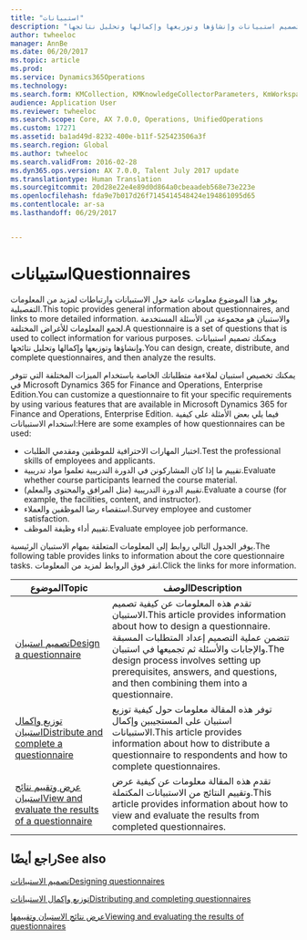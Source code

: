 ```yaml
---
title: "استبيانات"
description: "يوفر هذا الموضوع معلومات عامة حول الاستبيانات وارتباطات لمزيد من المعلومات التفصيلية. والاستبيان هو مجموعة من الأسئلة المستخدمة لجمع المعلومات للأغراض المختلفة. ويمكنك تصميم استبيانات وإنشاؤها وتوزيعها وإكمالها وتحليل نتائجها."
author: twheeloc
manager: AnnBe
ms.date: 06/20/2017
ms.topic: article
ms.prod: 
ms.service: Dynamics365Operations
ms.technology: 
ms.search.form: KMCollection, KMKnowledgeCollectorParameters, KmWorkspace
audience: Application User
ms.reviewer: twheeloc
ms.search.scope: Core, AX 7.0.0, Operations, UnifiedOperations
ms.custom: 17271
ms.assetid: ba1ad49d-8232-400e-b11f-525423506a3f
ms.search.region: Global
ms.author: twheeloc
ms.search.validFrom: 2016-02-28
ms.dyn365.ops.version: AX 7.0.0, Talent July 2017 update
ms.translationtype: Human Translation
ms.sourcegitcommit: 20d28e22e4e89d0d864a0cbeaadeb568e73e223e
ms.openlocfilehash: fda9e7b017d26f7145414548424e194861095d65
ms.contentlocale: ar-sa
ms.lasthandoff: 06/29/2017


---
```


# <a name="questionnaires"></a><span data-ttu-id="61697-105">استبيانات</span><span class="sxs-lookup"><span data-stu-id="61697-105">Questionnaires</span></span>

<span data-ttu-id="61697-106">يوفر هذا الموضوع معلومات عامة حول الاستبيانات وارتباطات لمزيد من المعلومات التفصيلية.</span><span class="sxs-lookup"><span data-stu-id="61697-106">This topic provides general information about questionnaires, and links to more detailed information.</span></span> <span data-ttu-id="61697-107">والاستبيان هو مجموعة من الأسئلة المستخدمة لجمع المعلومات للأغراض المختلفة.</span><span class="sxs-lookup"><span data-stu-id="61697-107">A questionnaire is a set of questions that is used to collect information for various purposes.</span></span> <span data-ttu-id="61697-108">ويمكنك تصميم استبيانات وإنشاؤها وتوزيعها وإكمالها وتحليل نتائجها.</span><span class="sxs-lookup"><span data-stu-id="61697-108">You can design, create, distribute, and complete questionnaires, and then analyze the results.</span></span> 

<span data-ttu-id="61697-109">يمكنك تخصيص استبيان لملاءمة متطلباتك الخاصة باستخدام الميزات المختلفة التي تتوفر في Microsoft Dynamics 365 for Finance and Operations, Enterprise Edition.</span><span class="sxs-lookup"><span data-stu-id="61697-109">You can customize a questionnaire to fit your specific requirements by using various features that are available in Microsoft Dynamics 365 for Finance and Operations, Enterprise Edition.</span></span> <span data-ttu-id="61697-110">فيما يلي بعض الأمثلة على كيفية استخدام الاستبيانات:</span><span class="sxs-lookup"><span data-stu-id="61697-110">Here are some examples of how questionnaires can be used:</span></span>

-   <span data-ttu-id="61697-111">اختبار المهارات الاحترافية للموظفين ومقدمي الطلبات.</span><span class="sxs-lookup"><span data-stu-id="61697-111">Test the professional skills of employees and applicants.</span></span>
-   <span data-ttu-id="61697-112">تقييم ما إذا كان المشاركونن في الدورة التدريبية تعلموا مواد تدريبية.</span><span class="sxs-lookup"><span data-stu-id="61697-112">Evaluate whether course participants learned the course material.</span></span>
-   <span data-ttu-id="61697-113">تقييم الدورة التدريبية (مثل المرافق والمحتوى والمعلم).</span><span class="sxs-lookup"><span data-stu-id="61697-113">Evaluate a course (for example, the facilities, content, and instructor).</span></span>
-   <span data-ttu-id="61697-114">استقصاء رضا الموظفين والعملاء.</span><span class="sxs-lookup"><span data-stu-id="61697-114">Survey employee and customer satisfaction.</span></span>
-   <span data-ttu-id="61697-115">تقييم أداء وظيفة الموظف.</span><span class="sxs-lookup"><span data-stu-id="61697-115">Evaluate employee job performance.</span></span>

<span data-ttu-id="61697-116">يوفر الجدول التالي روابط إلى المعلومات المتعلقة بمهام الاستبيان الرئيسية.</span><span class="sxs-lookup"><span data-stu-id="61697-116">The following table provides links to information about the core questionnaire tasks.</span></span> <span data-ttu-id="61697-117">انقر فوق الروابط لمزيد من المعلومات.</span><span class="sxs-lookup"><span data-stu-id="61697-117">Click the links for more information.</span></span>

| <span data-ttu-id="61697-118">الموضوع</span><span class="sxs-lookup"><span data-stu-id="61697-118">Topic</span></span>| <span data-ttu-id="61697-119">‏‏الوصف</span><span class="sxs-lookup"><span data-stu-id="61697-119">Description</span></span>|
|------|------------|
| [<span data-ttu-id="61697-120">تصميم استبيان</span><span class="sxs-lookup"><span data-stu-id="61697-120">Design a questionnaire</span></span>](design-questionnaires.md)  | <span data-ttu-id="61697-121">تقدم هذه المعلومات عن كيفية تصميم الاستبيان.</span><span class="sxs-lookup"><span data-stu-id="61697-121">This article provides information about how to design a questionnaire.</span></span> <span data-ttu-id="61697-122">تتضمن عملية التصميم إعداد المتطلبات المسبقة والإجابات والأسئلة ثم تجميعها في استبيان.</span><span class="sxs-lookup"><span data-stu-id="61697-122">The design process involves setting up prerequisites, answers, and questions, and then combining them into a questionnaire.</span></span> |
| [<span data-ttu-id="61697-123">توزيع وإكمال استبيان</span><span class="sxs-lookup"><span data-stu-id="61697-123">Distribute and complete a questionnaire</span></span>](distribute-questionnaires.md)  | <span data-ttu-id="61697-124">توفر هذه المقالة معلومات حول كيفية توزيع استبيان على المستجيبين وإكمال الاستبيانات.</span><span class="sxs-lookup"><span data-stu-id="61697-124">This article provides information about how to distribute a questionnaire to respondents and how to complete questionnaires.</span></span>                                                                       |
| [<span data-ttu-id="61697-125">عرض وتقييم نتائج استبيان</span><span class="sxs-lookup"><span data-stu-id="61697-125">View and evaluate the results of a questionnaire</span></span>](evaluate-questionnaire-results.md) | <span data-ttu-id="61697-126">تقدم هذه المقالة معلومات عن كيفية عرض وتقييم النتائج من الاستبيانات المكتملة.</span><span class="sxs-lookup"><span data-stu-id="61697-126">This article provides information about how to view and evaluate the results from completed questionnaires.</span></span>                                                                                        |



<a name="see-also"></a><span data-ttu-id="61697-127">راجع أيضًا</span><span class="sxs-lookup"><span data-stu-id="61697-127">See also</span></span>
--------

[<span data-ttu-id="61697-128">تصميم الاستبيانات</span><span class="sxs-lookup"><span data-stu-id="61697-128">Designing questionnaires</span></span>](design-questionnaires.md)

[<span data-ttu-id="61697-129">توزيع وإكمال الاستبيانات</span><span class="sxs-lookup"><span data-stu-id="61697-129">Distributing and completing questionnaires</span></span>](distribute-questionnaires.md)

[<span data-ttu-id="61697-130">عرض نتائج الاستبيان وتقييمها</span><span class="sxs-lookup"><span data-stu-id="61697-130">Viewing and evaluating the results of questionnaires</span></span>](evaluate-questionnaire-results.md)


